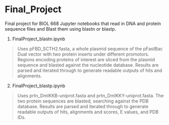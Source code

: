 # Final_Project
Final project for BIOL 668
Jupyter notebooks that read in DNA and protein sequence files and Blast them using blastn or blastp.

1. FinalProject_blastn.ipynb
>Uses pFBD_SCTH2.fasta, a whole plasmid sequence of the pFastBac Dual vector with two protein inserts under different promotors. Regions encoding proteins of interest are sliced from the plasmid sequence and blasted against the nucleotide database. Results are parsed and iterated through to generate readable outputs of hits and alignments.
2. FinalProject_blastp.ipynb
>Uses prtn_DmIKKB-uniprot.fasta and prtn_DmIKKY-uniprot.fasta. The two protein sequences are blasted, searching against the PDB database. Results are parsed and iterated through to generate readable outputs of hits, alignments and scores, E values, and PDB IDs.
